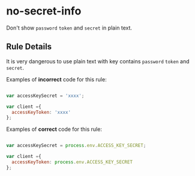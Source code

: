 # no-secret-info

Don't show `password` `token` and `secret` in plain text.


## Rule Details

It is very dangerous to use plain text with key contains `password` `token` and `secret`.

Examples of **incorrect** code for this rule:

```js

var accessKeySecret = 'xxxx';

var client ={
  accessKeyToken: 'xxxx'
};
```

Examples of **correct** code for this rule:

```js

var accessKeySecret = process.env.ACCESS_KEY_SECRET;

var client ={
  accessKeyToken: process.env.ACCESS_KEY_SECRET
};

```
